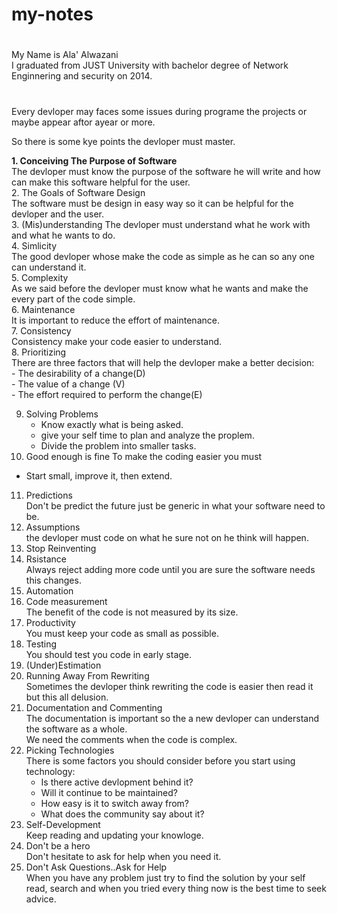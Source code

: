 # my-notes
# 
My Name is Ala' Alwazani  
I graduated from JUST University with bachelor degree of Network Enginnering and security on 2014.  

# 
Every devloper may faces some issues during programe the projects or maybe appear aftor ayear or more.  

So there is some kye points the devloper must master.  

**1. Conceiving The Purpose of Software**  
The devloper must know the purpose of the software he will write and how can make this software helpful for the user.  
2. The Goals of Software Design  
The software must be design in easy way so it can be helpful for the devloper and the user.  
3. (Mis)understanding
The devloper must understand what he work with and what he wants to do.  
4. Simlicity  
The good devloper whose make the code as simple as he can so any one can understand it.  
5. Complexity  
As we said before the devloper must know what he wants and make the every part of the code simple.  
6. Maintenance  
It is important to reduce the effort of maintenance.    
7. Consistency  
Consistency make your code easier to understand.    
8. Prioritizing  
There are three factors that will help the devloper make a better decision:  
    -  The desirability of a change(D)  
    -  The value of a change (V)   
    -  The effort required to perform the change(E)  

9. Solving Problems  
    -  Know exactly what is being asked.    
    -  give your self time to plan and analyze the proplem.    
    -  Divide the problem into smaller tasks.
10. Good enough is fine
To make the coding easier you must
- Start small, improve it, then extend.   
11. Predictions  
Don't be predict the future just be generic in what your software need to be.  
12. Assumptions  
the devloper must code on what he sure not on he think will happen.  
13. Stop Reinventing  
14. Rsistance  
Always reject adding more code until you are sure the software needs this changes.  
15. Automation  
16. Code measurement  
The benefit of the code is not measured by its size.  
17. Productivity  
You must keep your code as small as possible.  
18. Testing  
You should test you code in early stage.  
19. (Under)Estimation  
20. Running Away From Rewriting  
Sometimes the devloper think rewriting the code is easier then read it but this all delusion.  
21. Documentation and Commenting  
The documentation is important so the a new devloper can understand the software as a whole.  
We need the comments when the code is complex.  
22. Picking Technologies  
There is some factors you should consider before you start using technology:  
    -  Is there active devlopment behind it?  
    -  Will it continue to be maintained?  
    -  How easy is it to switch away from?  
    -  What does the community say about it?  
23. Self-Development  
Keep reading and updating your knowloge.  
24. Don't be a hero  
Don't hesitate to ask for help when you need it.  
25. Don't Ask Questions..Ask for Help  
When you have any problem just try to find the solution by your self read, search and when you tried every thing now is the best time to seek advice.  







